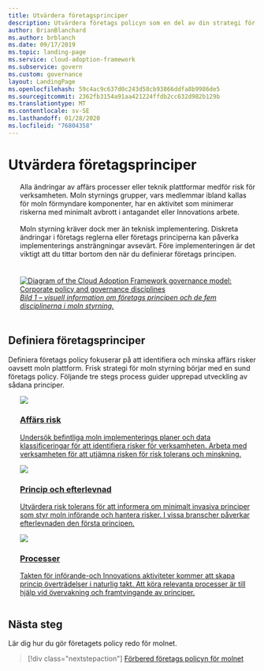 ```yaml
---
title: Utvärdera företagsprinciper
description: Utvärdera företags policyn som en del av din strategi för moln styrning.
author: BrianBlanchard
ms.author: brblanch
ms.date: 09/17/2019
ms.topic: landing-page
ms.service: cloud-adoption-framework
ms.subservice: govern
ms.custom: governance
layout: LandingPage
ms.openlocfilehash: 59c4ac9c637d0c243d58cb93866ddfa8b9986de5
ms.sourcegitcommit: 2362fb3154a91aa421224ffdb2cc632d982b129b
ms.translationtype: MT
ms.contentlocale: sv-SE
ms.lasthandoff: 01/28/2020
ms.locfileid: "76804358"
---
```

# <a name="evaluate-corporate-policy"></a>Utvärdera företagsprinciper

<!-- markdownlint-disable MD033 -->

<ul class="panelContent cardsI">
<li style="display: flex; flex-direction: column;">
    <div class="cardSize">
        <div class="cardPadding" style="padding-bottom:10px;">
            <div class="card" style="padding-bottom:10px;">
                <div class="cardText" style="padding-left:0px;">
Alla ändringar av affärs processer eller teknik plattformar medför risk för verksamheten. Moln styrnings grupper, vars medlemmar ibland kallas för moln förmyndare komponenter, har en aktivitet som minimerar riskerna med minimalt avbrott i antagandet eller Innovations arbete.<br/><br/>Moln styrning kräver dock mer än teknisk implementering. Diskreta ändringar i företags reglerna eller företags principerna kan påverka implementerings ansträngningar avsevärt. Före implementeringen är det viktigt att du tittar bortom den när du definierar företags principen.<br/><br/>
                </div>
            </div>
        </div>
    </div>
</li>
<li style="display: flex; flex-direction: column;">
    <a href="../_images/operational-transformation-govern-highres.png" style="display: flex; flex-direction: column; flex: 1 0 auto;">
        <div class="cardSize">
            <div class="cardPadding" style="padding-bottom:10px;">
                <div class="card" style="padding-bottom:10px;">
                    <div class="cardText" style="padding-left:0px;">
<img src="../_images/operational-transformation-govern-highres.png" alt="Diagram of the Cloud Adoption Framework governance model: Corporate policy and governance disciplines">
<br/>
<i>Bild 1 – visuell information om företags principen och de fem disciplinerna i moln styrning.</i>
                    </div>
                </div>
            </div>
        </div>
    </a>
</li>
</ul>

<!-- markdownlint-enable MD033 -->

## <a name="define-corporate-policy"></a>Definiera företagsprinciper

Definiera företags policy fokuserar på att identifiera och minska affärs risker oavsett moln plattform. Frisk strategi för moln styrning börjar med en sund företags policy. Följande tre stegs process guider upprepad utveckling av sådana principer.

<!-- markdownlint-disable MD033 -->

<ul class="panelContent cardsF">
<li style="display: flex; flex-direction: column;">
    <a href="./policy-compliance/business-risk.md" style="display: flex; flex-direction: column; flex: 1 0 auto;">
        <div class="cardSize" style="flex: 1 0 auto; display: flex;">
            <div class="cardPadding" style="display: flex;">
                <div class="card">
                    <div class="cardImageOuter">
                        <div class="cardImage">
                            <img src="../_images/govern/business-risk.png" class="x-hidden-focus"/>
                        </div>
                    </div>
                    <div class="cardText">
                        <h3>Affärs risk</h3>
                        <p>Undersök befintliga moln implementerings planer och data klassificeringar för att identifiera risker för verksamheten. Arbeta med verksamheten för att utjämna risken för risk tolerans och minskning.</p>
                    </div>
                </div>
            </div>
        </div>
    </a>
</li>
<li style="display: flex; flex-direction: column;">
    <a href="./policy-compliance/policy-definition.md" style="display: flex; flex-direction: column; flex: 1 0 auto;">
        <div class="cardSize" style="flex: 1 0 auto; display: flex;">
            <div class="cardPadding" style="display: flex;">
                <div class="card">
                    <div class="cardImageOuter">
                        <div class="cardImage">
                            <img src="../_images/govern/corporate-policy.png" class="x-hidden-focus"/>
                        </div>
                    </div>
                    <div class="cardText">
                        <h3>Princip och efterlevnad</h3>
                        <p>Utvärdera risk tolerans för att informera om minimalt invasiva principer som styr moln införande och hantera risker. I vissa branscher påverkar efterlevnaden den första principen.</p>
                    </div>
                </div>
            </div>
        </div>
    </a>
</li>
<li style="display: flex; flex-direction: column;">
    <a href="./policy-compliance/processes.md" style="display: flex; flex-direction: column; flex: 1 0 auto;">
        <div class="cardSize" style="flex: 1 0 auto; display: flex;">
            <div class="cardPadding" style="display: flex;">
                <div class="card">
                    <div class="cardImageOuter">
                        <div class="cardImage">
                            <img src="../_images/govern/enforcement.png" class="x-hidden-focus"/>
                        </div>
                    </div>
                    <div class="cardText">
                        <h3>Processer</h3>
                        <p>Takten för införande-och Innovations aktiviteter kommer att skapa princip överträdelser i naturlig takt. Att köra relevanta processer är till hjälp vid övervakning och framtvingande av principer.</p>
                    </div>
                </div>
            </div>
        </div>
    </a>
</li>
</ul>

<!-- markdownlint-enable MD033 -->

## <a name="next-steps"></a>Nästa steg

Lär dig hur du gör företagets policy redo för molnet.

> [!div class="nextstepaction"]
> [Förbered företags policyn för molnet](./policy-compliance/index.md)
